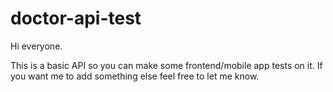 # doctor-api-test

Hi everyone.

This is a basic API so you can make some frontend/mobile app tests on it.
If you want me to add something else feel free to let me know.
